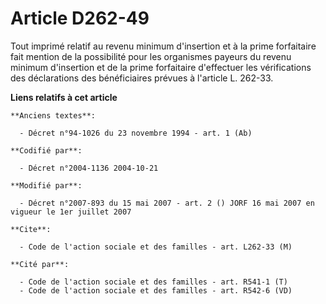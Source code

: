 # Article D262-49

Tout imprimé relatif au revenu minimum d'insertion et à la prime forfaitaire fait mention de la possibilité pour les
organismes payeurs du revenu minimum d'insertion et de la prime forfaitaire d'effectuer les vérifications des déclarations
des bénéficiaires prévues à l'article L. 262-33.

**Liens relatifs à cet article**

	**Anciens textes**:

	  - Décret n°94-1026 du 23 novembre 1994 - art. 1 (Ab)

	**Codifié par**:

	  - Décret n°2004-1136 2004-10-21

	**Modifié par**:

	  - Décret n°2007-893 du 15 mai 2007 - art. 2 () JORF 16 mai 2007 en vigueur le 1er juillet 2007

	**Cite**:

	  - Code de l'action sociale et des familles - art. L262-33 (M)

	**Cité par**:

	  - Code de l'action sociale et des familles - art. R541-1 (T)
	  - Code de l'action sociale et des familles - art. R542-6 (VD)
